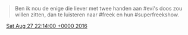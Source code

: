 > Ben ik nou de enige die liever met twee handen aan \#evi's doos zou willen zitten, dan te luisteren naar \#freek en hun \#superfreekshow\.

<img src="../../media/tweet.ico" width="12" /> [Sat Aug 27 22:14:00 +0000 2016](https://twitter.com/DromerDenker/status/769659253208584192)